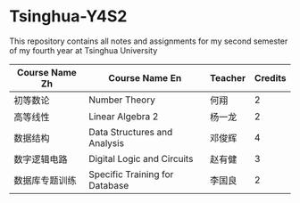 # Tsinghua-Y4S2
This repository contains all notes and assignments for my second semester of my fourth year at Tsinghua University

| Course Name Zh | Course Name En                 | Teacher | Credits |
| -------------- | ------------------------------ | ------- | ------- |
| 初等数论       | Number Theory                  | 何翔    | 2       |
| 高等线性       | Linear Algebra 2               | 杨一龙  | 2       |
| 数据结构       | Data Structures and Analysis   | 邓俊辉  | 4       |
| 数字逻辑电路   | Digital Logic and Circuits     | 赵有健  | 3       |
| 数据库专题训练 | Specific Training for Database | 李国良  | 2       |


